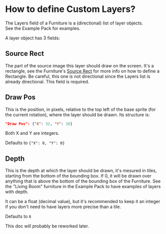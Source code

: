 # How to define Custom Layers?

The Layers field of a Furniture is a (directional) list of layer objects.  
See the Example Pack for examples.

A layer object has 3 fields:

## Source Rect

The part of the source image this layer should draw on the screen. It's a rectangle, see the Furniture's [Source Rect](https://github.com/Leroymilo/FurnitureFramework/blob/main/doc/Furniture.md#source-rect) for more info on how to define a Rectangle. Be careful, this one is not directional since the Layers list is already directional. This field is required.

## Draw Pos

This is the position, in pixels, relative to the top left of the base sprite (for the current rotation), where the layer should be drawn. Its structure is:
```json
"Draw Pos": {"X": 32, "Y": 16}
```
Both X and Y are integers.

Defaults to `{"X": 0, "Y": 0}`

## Depth

This is the depth at which the layer should be drawn, it's mesured in tiles, starting from the bottom of the bounding box. If 0, it will be drawn over anything that is above the bottom of the bounding box of the Furniture. See the "Living Room" furniture in the Example Pack to have examples of layers with depth.

It can be a float (decimal value), but it's recommended to keep it an integer if you don't need to have layers more precise than a tile.

Defaults to `0`


This doc will probably be reworked later.